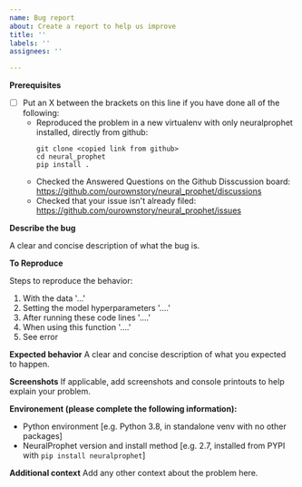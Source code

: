 ```yaml
---
name: Bug report
about: Create a report to help us improve
title: ''
labels: ''
assignees: ''

---
```


**Prerequisites**

* [ ] Put an X between the brackets on this line if you have done all of the following:
    * Reproduced the problem in a new virtualenv with only neuralprophet installed, directly from github:
      ```shell
      git clone <copied link from github>
      cd neural_prophet
      pip install .
      ```
    * Checked the Answered Questions on the Github Disscussion board: https://github.com/ourownstory/neural_prophet/discussions
    * Checked that your issue isn't already filed: https://github.com/ourownstory/neural_prophet/issues

**Describe the bug**

A clear and concise description of what the bug is.

**To Reproduce**

Steps to reproduce the behavior:
1. With the data '...'
2. Setting the model hyperparameters '....'
3. After running these code lines '....'
4. When using this function '....'
5. See error

**Expected behavior**
A clear and concise description of what you expected to happen.

**Screenshots**
If applicable, add screenshots and console printouts to help explain your problem.

**Environement (please complete the following information):**
 - Python environment [e.g. Python 3.8, in standalone venv with no other packages]
 - NeuralProphet version and install method [e.g. 2.7, installed from PYPI with `pip install neuralprophet`]

**Additional context**
Add any other context about the problem here.
